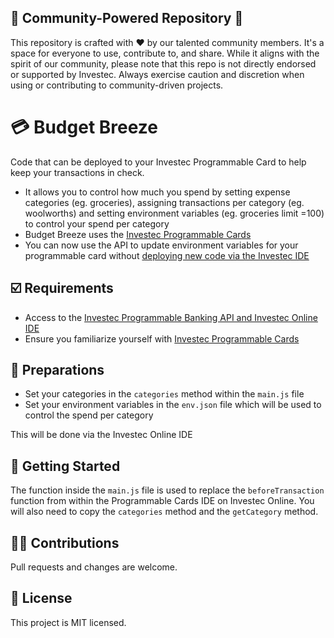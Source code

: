 ## 🌟 Community-Powered Repository 🌟

This repository is crafted with ❤️ by our talented community members. It's a space for everyone to use, contribute to, and share. While it aligns with the spirit of our community, please note that this repo is not directly endorsed or supported by Investec. Always exercise caution and discretion when using or contributing to community-driven projects.

# 💳 Budget Breeze

Code that can be deployed to your Investec Programmable Card to help keep your transactions in check.

- It allows you to control how much you spend by setting expense categories (eg. groceries), assigning transactions per category (eg. woolworths)  and setting environment variables (eg. groceries limit =100)  to control your  spend per category
- Budget Breeze uses the [Investec Programmable Cards](https://developer.investec.com/za/programmable-card)
- You can now use the API to update environment variables for your programmable card without [deploying new code via the Investec IDE](https://developer.investec.com/za/api-products/documentation)

## ☑️ Requirements

- Access to the [Investec Programmable Banking API and Investec Online IDE](https://developer.investec.com/za/api-products)
- Ensure you familiarize yourself with [Investec Programmable Cards](https://offerzen.gitbook.io/programmable-banking-community-wiki/get-started/card-quick-start-guide)

## 🔑 Preparations

- Set your categories in the `categories` method within the `main.js` file
- Set your environment variables in the `env.json` file which will be used to control the spend per category

This will be done via the Investec Online IDE

## 🚀 Getting Started

The function inside the `main.js` file is used to replace the `beforeTransaction` function from within the Programmable Cards IDE on Investec Online. You will also need to copy the `categories` method and the `getCategory` method.

## 🧑‍💻 Contributions

Pull requests and changes are welcome.

## 📄 License

This project is MIT licensed.
